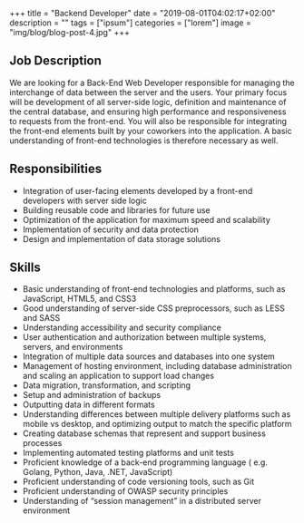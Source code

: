 +++
title = "Backend Developer"
date = "2019-08-01T04:02:17+02:00"
description = ""
tags = ["ipsum"]
categories = ["lorem"]
image = "img/blog/blog-post-4.jpg"
+++

## Job Description
We are looking for a Back-End Web Developer responsible for managing the interchange of data between the server and the users. Your primary focus will be development of all server-side logic, definition and maintenance of the central database, and ensuring high performance and responsiveness to requests from the front-end. You will also be responsible for integrating the front-end elements built by your coworkers into the application. A basic understanding of front-end technologies is therefore necessary as well.

## Responsibilities
- Integration of user-facing elements developed by a front-end developers with server side logic
- Building reusable code and libraries for future use
- Optimization of the application for maximum speed and scalability
- Implementation of security and data protection
- Design and implementation of data storage solutions


## Skills
- Basic understanding of front-end technologies and platforms, such as JavaScript, HTML5, and CSS3
- Good understanding of server-side CSS preprocessors, such as LESS and SASS
- Understanding accessibility and security compliance
- User authentication and authorization between multiple systems, servers, and environments
- Integration of multiple data sources and databases into one system
- Management of hosting environment, including database administration and scaling an application to support load changes
- Data migration, transformation, and scripting
- Setup and administration of backups
- Outputting data in different formats
- Understanding differences between multiple delivery platforms such as mobile vs desktop, and optimizing output to match the specific platform
- Creating database schemas that represent and support business processes
- Implementing automated testing platforms and unit tests
- Proficient knowledge of a back-end programming language ( e.g. Golang, Python, Java, .NET, JavaScript)
- Proficient understanding of code versioning tools, such as Git
- Proficient understanding of OWASP security principles
- Understanding of “session management” in a distributed server environment
